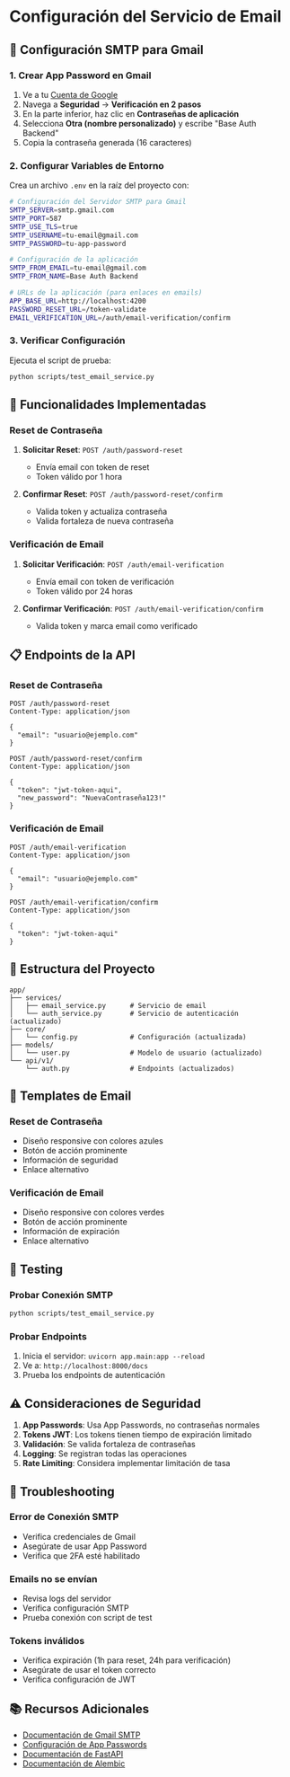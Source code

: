 # Configuración del Servicio de Email

## 📧 Configuración SMTP para Gmail

### 1. Crear App Password en Gmail

1. Ve a tu [Cuenta de Google](https://myaccount.google.com/)
2. Navega a **Seguridad** → **Verificación en 2 pasos**
3. En la parte inferior, haz clic en **Contraseñas de aplicación**
4. Selecciona **Otra (nombre personalizado)** y escribe "Base Auth Backend"
5. Copia la contraseña generada (16 caracteres)

### 2. Configurar Variables de Entorno

Crea un archivo `.env` en la raíz del proyecto con:

```bash
# Configuración del Servidor SMTP para Gmail
SMTP_SERVER=smtp.gmail.com
SMTP_PORT=587
SMTP_USE_TLS=true
SMTP_USERNAME=tu-email@gmail.com
SMTP_PASSWORD=tu-app-password

# Configuración de la aplicación
SMTP_FROM_EMAIL=tu-email@gmail.com
SMTP_FROM_NAME=Base Auth Backend

# URLs de la aplicación (para enlaces en emails)
APP_BASE_URL=http://localhost:4200
PASSWORD_RESET_URL=/token-validate
EMAIL_VERIFICATION_URL=/auth/email-verification/confirm
```

### 3. Verificar Configuración

Ejecuta el script de prueba:

```bash
python scripts/test_email_service.py
```

## 🚀 Funcionalidades Implementadas

### Reset de Contraseña

1. **Solicitar Reset**: `POST /auth/password-reset`
   - Envía email con token de reset
   - Token válido por 1 hora

2. **Confirmar Reset**: `POST /auth/password-reset/confirm`
   - Valida token y actualiza contraseña
   - Valida fortaleza de nueva contraseña

### Verificación de Email

1. **Solicitar Verificación**: `POST /auth/email-verification`
   - Envía email con token de verificación
   - Token válido por 24 horas

2. **Confirmar Verificación**: `POST /auth/email-verification/confirm`
   - Valida token y marca email como verificado

## 📋 Endpoints de la API

### Reset de Contraseña

```http
POST /auth/password-reset
Content-Type: application/json

{
  "email": "usuario@ejemplo.com"
}
```

```http
POST /auth/password-reset/confirm
Content-Type: application/json

{
  "token": "jwt-token-aqui",
  "new_password": "NuevaContraseña123!"
}
```

### Verificación de Email

```http
POST /auth/email-verification
Content-Type: application/json

{
  "email": "usuario@ejemplo.com"
}
```

```http
POST /auth/email-verification/confirm
Content-Type: application/json

{
  "token": "jwt-token-aqui"
}
```

## 🔧 Estructura del Proyecto

```
app/
├── services/
│   ├── email_service.py      # Servicio de email
│   └── auth_service.py       # Servicio de autenticación (actualizado)
├── core/
│   └── config.py             # Configuración (actualizada)
├── models/
│   └── user.py               # Modelo de usuario (actualizado)
└── api/v1/
    └── auth.py               # Endpoints (actualizados)
```

## 📝 Templates de Email

### Reset de Contraseña
- Diseño responsive con colores azules
- Botón de acción prominente
- Información de seguridad
- Enlace alternativo

### Verificación de Email
- Diseño responsive con colores verdes
- Botón de acción prominente
- Información de expiración
- Enlace alternativo

## 🧪 Testing

### Probar Conexión SMTP
```bash
python scripts/test_email_service.py
```

### Probar Endpoints
1. Inicia el servidor: `uvicorn app.main:app --reload`
2. Ve a: `http://localhost:8000/docs`
3. Prueba los endpoints de autenticación

## ⚠️ Consideraciones de Seguridad

1. **App Passwords**: Usa App Passwords, no contraseñas normales
2. **Tokens JWT**: Los tokens tienen tiempo de expiración limitado
3. **Validación**: Se valida fortaleza de contraseñas
4. **Logging**: Se registran todas las operaciones
5. **Rate Limiting**: Considera implementar limitación de tasa

## 🐛 Troubleshooting

### Error de Conexión SMTP
- Verifica credenciales de Gmail
- Asegúrate de usar App Password
- Verifica que 2FA esté habilitado

### Emails no se envían
- Revisa logs del servidor
- Verifica configuración SMTP
- Prueba conexión con script de test

### Tokens inválidos
- Verifica expiración (1h para reset, 24h para verificación)
- Asegúrate de usar el token correcto
- Verifica configuración de JWT

## 📚 Recursos Adicionales

- [Documentación de Gmail SMTP](https://support.google.com/mail/answer/7126229)
- [Configuración de App Passwords](https://support.google.com/accounts/answer/185833)
- [Documentación de FastAPI](https://fastapi.tiangolo.com/)
- [Documentación de Alembic](https://alembic.sqlalchemy.org/) 